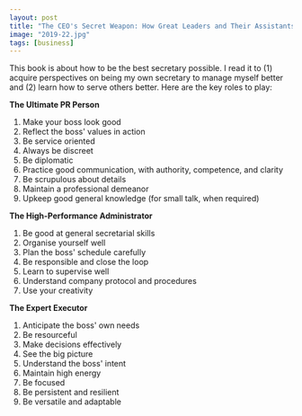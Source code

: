 ```yaml
---
layout: post
title: "The CEO's Secret Weapon: How Great Leaders and Their Assistants Maximize Productivity and Effectiveness"
image: "2019-22.jpg"
tags: [business]
---
```


This book is about how to be the best secretary possible. I read it to (1) acquire perspectives on being my own secretary to manage myself better and (2) learn how to serve others better. Here are the key roles to play:

**The Ultimate PR Person**

1. Make your boss look good
2. Reflect the boss' values in action
3. Be service oriented
4. Always be discreet
5. Be diplomatic
6. Practice good communication, with authority, competence, and clarity
7. Be scrupulous about details
8. Maintain a professional demeanor
9. Upkeep good general knowledge (for small talk, when required)

**The High-Performance Administrator**

1. Be good at general secretarial skills
2. Organise yourself well
3. Plan the boss' schedule carefully
4. Be responsible and close the loop
5. Learn to supervise well
6. Understand company protocol and procedures
7. Use your creativity

**The Expert Executor**

1. Anticipate the boss' own needs
2. Be resourceful
3. Make decisions effectively
4. See the big picture
5. Understand the boss' intent
6. Maintain high energy
7. Be focused
8. Be persistent and resilient
9. Be versatile and adaptable